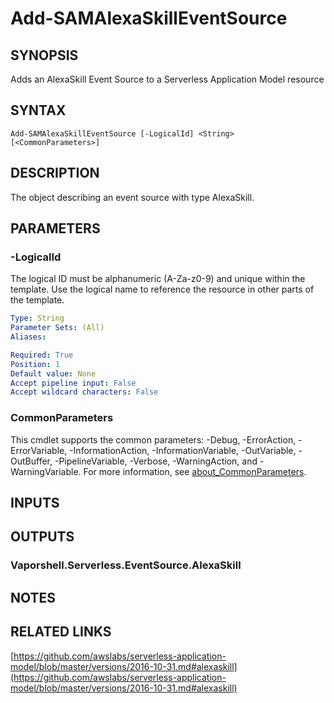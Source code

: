 # Add-SAMAlexaSkillEventSource

## SYNOPSIS
Adds an AlexaSkill Event Source to a Serverless Application Model resource

## SYNTAX

```
Add-SAMAlexaSkillEventSource [-LogicalId] <String> [<CommonParameters>]
```

## DESCRIPTION
The object describing an event source with type AlexaSkill.

## PARAMETERS

### -LogicalId
The logical ID must be alphanumeric (A-Za-z0-9) and unique within the template.
Use the logical name to reference the resource in other parts of the template.

```yaml
Type: String
Parameter Sets: (All)
Aliases:

Required: True
Position: 1
Default value: None
Accept pipeline input: False
Accept wildcard characters: False
```

### CommonParameters
This cmdlet supports the common parameters: -Debug, -ErrorAction, -ErrorVariable, -InformationAction, -InformationVariable, -OutVariable, -OutBuffer, -PipelineVariable, -Verbose, -WarningAction, and -WarningVariable. For more information, see [about_CommonParameters](http://go.microsoft.com/fwlink/?LinkID=113216).

## INPUTS

## OUTPUTS

### Vaporshell.Serverless.EventSource.AlexaSkill
## NOTES

## RELATED LINKS

[https://github.com/awslabs/serverless-application-model/blob/master/versions/2016-10-31.md#alexaskill](https://github.com/awslabs/serverless-application-model/blob/master/versions/2016-10-31.md#alexaskill)

